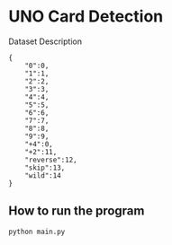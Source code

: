 # UNO Card Detection

Dataset Description

```
{
    "0":0,
    "1":1,
    "2":2,
    "3":3,
    "4":4,
    "5":5,
    "6":6,
    "7":7,
    "8":8,
    "9":9,
    "+4":0,
    "+2":11,
    "reverse":12,
    "skip":13,
    "wild":14
}
```

## How to run the program

```
python main.py
```